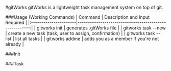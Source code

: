 #gitWorks
gitWorks is a lightweight task management system on top of git.

###Usage (Working Commands)
| Command               | Description and Input Required                         |
|:----------------------|-------------------------------------------------------:|
| gitworks init         | generates .gitWorks file                               |
| gitworks task --new   | create a new task (task, user to assign, confirmation) |
| gitworks task --list  | list all tasks                                         |
| gitworks addme        | adds you as a member if you're not already             |

###Init
[](http://zippy.gfycat.com/ScratchyPrestigiousBeardeddragon.gif)

###Task
[](http://zippy.gfycat.com/PoshNewCockroach.gif)
